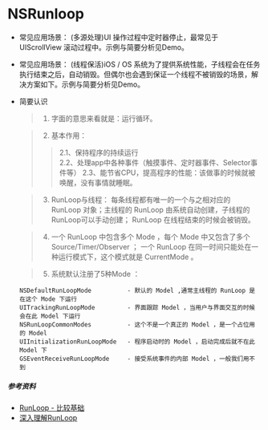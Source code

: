 # NSRunloop

* 常见应用场景：
 (多源处理)UI 操作过程中定时器停止，最常见于 UIScrollView 滚动过程中。示例与简要分析见Demo。

* 常见应用场景：
 (线程保活)iOS / OS 系统为了提供系统性能，子线程会在任务执行结束之后，自动销毁。但偶尔也会遇到保证一个线程不被销毁的场景，解决方案如下。示例与简要分析见Demo。

* 简要认识

  > 1. 字面的意思来看就是：运行循环。

  > 2. 基本作用：
  >> 2.1、保持程序的持续运行  
  >> 2.2、处理app中各种事件（触摸事件、定时器事件、Selector事件等）
  >> 2.3、能节省CPU，提高程序的性能：该做事的时候就被唤醒，没有事情就睡眠。

  > 3. RunLoop与线程： 每条线程都有唯一的一个与之相对应的 RunLoop 对象；主线程的 RunLoop 由系统自动创建，子线程的RunLoop可以手动创建； RunLoop 在线程结束的时候会被销毁。

  > 4. 一个 RunLoop 中包含多个 Mode ，每个 Mode 中又包含了多个 Source/Timer/Observer ； 一个 RunLoop 在同一时间只能处在一种运行模式下，这个模式就是 CurrentMode 。

  > 5. 系统默认注册了5种Mode ：

  ```
  NSDefaultRunLoopMode          - 默认的 Model ,通常主线程的 RunLoop 是在这个 Mode 下运行
  UITrackingRunLoopMode         - 界面跟踪 Model ，当用户与界面交互的时候会在此 Model 下运行
  NSRunLoopCommonModes          - 这个不是一个真正的 Model ，是一个占位用的 Model
  UIInitializationRunLoopMode   - 程序启动时的 Model ，启动完成后就不在此 Model 下
  GSEventReceiveRunLoopMode     - 接受系统事件的内部 Model ，一般我们用不到
  ```

##### 参考资料
* [RunLoop - 比较基础](http://www.jianshu.com/p/e60088c1c46f)
* [深入理解RunLoop](https://blog.ibireme.com/2015/05/18/runloop/)

